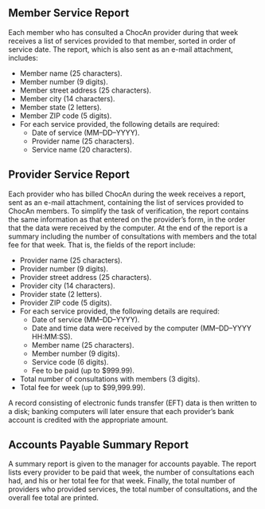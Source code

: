 ## Member Service Report

Each member who has consulted a ChocAn provider during that week receives a list of services provided to that member, sorted in order of service date. The report, which is also sent as an e-mail attachment, includes:

-   Member name (25 characters).
-   Member number (9 digits).
-   Member street address (25 characters).
-   Member city (14 characters).
-   Member state (2 letters).
-   Member ZIP code (5 digits).
-   For each service provided, the following details are required:
    -   Date of service (MM–DD–YYYY).
    -   Provider name (25 characters).
    -   Service name (20 characters).

## Provider Service Report

Each provider who has billed ChocAn during the week receives a report, sent as an e-mail attachment, containing the list of services provided to ChocAn members. To simplify the task of verification, the report contains the same information as that entered on the provider’s form, in the order that the data were received by the computer. At the end of the report is a summary including the number of consultations with members and the total fee for that week. That is, the fields of the report include:

-   Provider name (25 characters).
-   Provider number (9 digits).
-   Provider street address (25 characters).
-   Provider city (14 characters).
-   Provider state (2 letters).
-   Provider ZIP code (5 digits).
-   For each service provided, the following details are required:
    -   Date of service (MM–DD–YYYY).
    -   Date and time data were received by the computer (MM–DD–YYYY HH:MM:SS).
    -   Member name (25 characters).
    -   Member number (9 digits).
    -   Service code (6 digits).
    -   Fee to be paid (up to $999.99).
-   Total number of consultations with members (3 digits).
-   Total fee for week (up to $99,999.99).

A record consisting of electronic funds transfer (EFT) data is then written to a disk; banking computers will later ensure that each provider’s bank account is credited with the appropriate amount.

## Accounts Payable Summary Report

A summary report is given to the manager for accounts payable. The report lists every provider to be paid that week, the number of consultations each had, and his or her total fee for that week. Finally, the total number of providers who provided services, the total number of consultations, and the overall fee total are printed.
